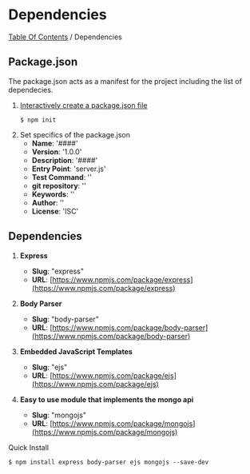 # Dependencies
[Table Of Contents](../../README.md) / Dependencies

## Package.json
The package.json acts as a manifest for the project including the list of dependecies.

1. [Interactively create a package.json file](https://docs.npmjs.com/cli/init)  
	```
	$ npm init  
	```
2. Set specifics of the package.json
   - **Name**: '####'  
   - **Version**: '1.0.0'  
   - **Description**: '####'  
   - **Entry Point**: 'server.js'  
   - **Test Command**: ''  
   - **git repository**: ''  
   - **Keywords**: ''  
   - **Author**: ''  
   - **License**: 'ISC'  



## Dependencies

1. **Express**  
   - **Slug**: "express"  
   - **URL**: [https://www.npmjs.com/package/express](https://www.npmjs.com/package/express)  

2. **Body Parser**  
   - **Slug**: "body-parser"  
   - **URL**: [https://www.npmjs.com/package/body-parser](https://www.npmjs.com/package/body-parser)  

3. **Embedded JavaScript Templates**  
   - **Slug**: "ejs"  
   - **URL**: [https://www.npmjs.com/package/ejs](https://www.npmjs.com/package/ejs)  

4. **Easy to use module that implements the mongo api**  
   - **Slug**: "mongojs"  
   - **URL**: [https://www.npmjs.com/package/mongojs](https://www.npmjs.com/package/mongojs)  


Quick Install 
```
$ npm install express body-parser ejs mongojs --save-dev
```